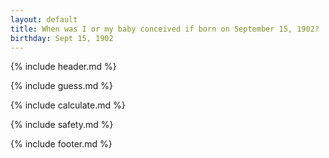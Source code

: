 ```yaml
---
layout: default
title: When was I or my baby conceived if born on September 15, 1902?
birthday: Sept 15, 1902
---
```


{% include header.md %}

{% include guess.md %}

{% include calculate.md %}

{% include safety.md %}

{% include footer.md %}



